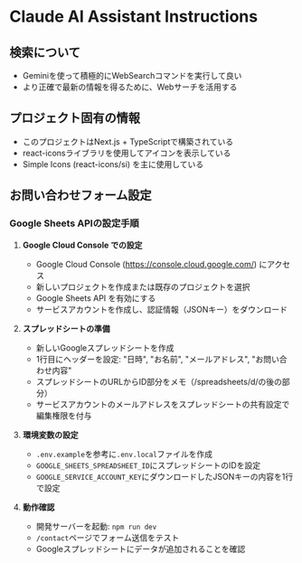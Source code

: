# Claude AI Assistant Instructions

## 検索について
- Geminiを使って積極的にWebSearchコマンドを実行して良い
- より正確で最新の情報を得るために、Webサーチを活用する

## プロジェクト固有の情報
- このプロジェクトはNext.js + TypeScriptで構築されている
- react-iconsライブラリを使用してアイコンを表示している
- Simple Icons (react-icons/si) を主に使用している

## お問い合わせフォーム設定

### Google Sheets APIの設定手順

1. **Google Cloud Console での設定**
   - Google Cloud Console (https://console.cloud.google.com/) にアクセス
   - 新しいプロジェクトを作成または既存のプロジェクトを選択
   - Google Sheets API を有効にする
   - サービスアカウントを作成し、認証情報（JSONキー）をダウンロード

2. **スプレッドシートの準備**
   - 新しいGoogleスプレッドシートを作成
   - 1行目にヘッダーを設定: "日時", "お名前", "メールアドレス", "お問い合わせ内容"
   - スプレッドシートのURLからID部分をメモ（/spreadsheets/d/の後の部分）
   - サービスアカウントのメールアドレスをスプレッドシートの共有設定で編集権限を付与

3. **環境変数の設定**
   - `.env.example`を参考に`.env.local`ファイルを作成
   - `GOOGLE_SHEETS_SPREADSHEET_ID`にスプレッドシートのIDを設定
   - `GOOGLE_SERVICE_ACCOUNT_KEY`にダウンロードしたJSONキーの内容を1行で設定
   
4. **動作確認**
   - 開発サーバーを起動: `npm run dev`
   - `/contact`ページでフォーム送信をテスト
   - Googleスプレッドシートにデータが追加されることを確認